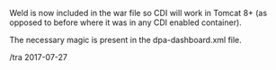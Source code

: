 
Weld is now included in the war file so CDI will work in Tomcat 8+
(as opposed to before where it was in any CDI enabled container).

The necessary magic is present in the dpa-dashboard.xml file.

/tra 2017-07-27
